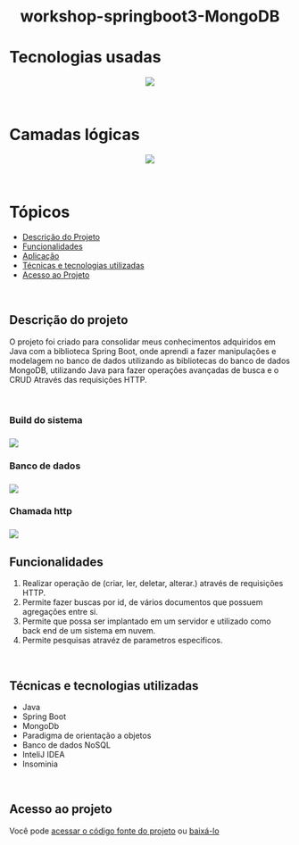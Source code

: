 
<h1 align="center" style="font-weight:bold">workshop-springboot3-MongoDB</h1>

# **Tecnologias usadas**

<p align="center">
<img src="https://i.imgur.com/Cdvw9AO.png">
</p>

<br>

# **Camadas lógicas**

<p align="center">
<img src="https://i.imgur.com/i6CgQlh.png">
</p>

<br>

# **Tópicos**

* [Descrição do Projeto](#descrição-do-projeto)
* [Funcionalidades](#funcionalidades)
* [Aplicação](#aplicação)
* [Técnicas e tecnologias utilizadas](#técnicas-e-tecnologias-utilizadas)
* [Acesso ao Projeto](#acesso-ao-projeto)


<br>

## **Descrição do projeto**
<p>O projeto foi criado para consolidar meus conhecimentos adquiridos em Java com a biblioteca Spring Boot, onde aprendi a fazer manipulações e modelagem no banco de dados utilizando as bibliotecas do banco de dados MongoDB, utilizando Java para fazer operações avançadas de busca e o  CRUD Através das requisições HTTP.</p>
<br>
<h3> Build do sistema<h3/>
<img src="https://i.imgur.com/QeYqIfe.gif">
<br>
<h3> Banco de dados<h3/>
<img src="https://i.imgur.com/UcCRM0S.gif">
<br>
<h3> Chamada http<h3/>
<img src="https://i.imgur.com/1oCQ2dS.gif">

<br>

## **Funcionalidades**

1. Realizar operação de (criar, ler, deletar, alterar.) através de requisições HTTP.
2. Permite fazer buscas por id, de vários documentos que possuem agregações entre si.
3. Permite que possa ser implantado em um servidor e utilizado como back end de um sistema em nuvem.
4. Permite pesquisas atravéz de parametros especificos.

<br>

## **Técnicas e tecnologias utilizadas**
- Java
- Spring Boot
- MongoDb
- Paradigma de orientação a objetos
- Banco de dados NoSQL
- InteliJ IDEA
- Insominia

<br>

## **Acesso ao projeto**
Você pode <a href="https://github.com/vitorozorio/workshop-springboot3-mongodb">acessar o código fonte do projeto</a> ou <a href="https://github.com/vitorozorio/workshop-springboot3-mongodb/archive/refs/heads/main.zip">baixá-lo</a>

<br>




